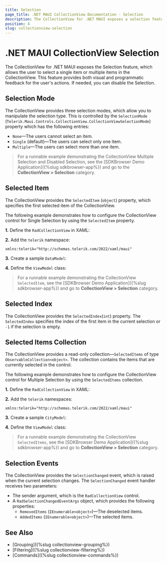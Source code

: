 ```yaml
---
title: Selection
page_title: .NET MAUI CollectionView Documentation - Selection
description: The CollectionView for .NET MAUI exposes a selection feature that allows the user to select single or multiple items in the CollectionView control.
position: 4
slug: collectionview-selection
---
```


# .NET MAUI CollectionView Selection

The CollectionView for .NET MAUI exposes the Selection feature, which allows the user to select a single item or multiple items in the CollectionView. This feature provides both visual and programmatic feedback for the user's actions. If needed, you can disable the Selection.

## Selection Mode

The CollectionView provides three selection modes, which allow you to manipulate the selection type. This is controlled by the `SelectionMode` (`Telerik.Maui.Controls.CollectionView.CollectionViewSelectionMode`) property which has the following entries:

- `None`&mdash;The users cannot select an item.
- `Single` (default)&mdash;The users can select only one item.
- `Multiple`&mdash;The users can select more than one item.

> For a runnable example demonstrating the CollectionView Multiple Selection and Disabled Selection, see the [SDKBrowser Demo Application]({%slug sdkbrowser-app%}) and go to the **CollectionView > Selection** category.

## Selected Item

The CollectionView provides the `SelectedItem` (`object`) property, which specifies the first selected item of the CollectionView.

The following example demonstrates how to configure the CollectionView control for Single Selection by using the `SelectedItem` property.

**1.** Define the `RadCollectionView` in XAML:

<snippet id='collectionview-selecteditem'/>

**2.** Add the `telerik` namespace:

```XAML
xmlns:telerik="http://schemas.telerik.com/2022/xaml/maui"
```

**3.** Create a sample `DataModel`:

<snippet id='combobox-city-businessmodel' />

**4.** Define the `ViewModel` class:

<snippet id='collectionview-selection-viewmodel' />

> For a runnable example demonstrating the CollectionView `SelectedItem`, see the [SDKBrowser Demo Application]({%slug sdkbrowser-app%}) and go to **CollectionView > Selection** category.

## Selected Index

The CollectionView provides the `SelectedIndex`(`int`) property. The `SelectedIndex` specifies the index of the first item in the current selection or `-1` if the selection is empty.

## Selected Items Collection

The CollectionView provides a read-only collection&mdash;`SelectedItems` of type `ObservableCollection<object>`. The collection contains the items that are currently selected in the control.

The following example demonstrates how to configure the CollectionView control for Multiple Selection by using the `SelectedItems` collection.

**1.** Define the `RadCollectionView` in XAML:

<snippet id='collectionview-multiple-selection'/>

**2.** Add the `telerik` namespaces:

```XAML
xmlns:telerik="http://schemas.telerik.com/2022/xaml/maui"
```

**3.** Create a sample `CityModel`:

<snippet id='combobox-city-businessmodel' />

**4.** Define the `ViewModel` class:

<snippet id='collectionview-selection-viewmodel' />

> For a runnable example demonstrating the CollectionView `SelectedItems`, see the [SDKBrowser Demo Application]({%slug sdkbrowser-app%}) and go to **CollectionView > Selection** category.

## Selection Events

The CollectionView provides the `SelectionChanged` event, which is raised when the current selection changes. The `SelectionChanged` event handler receives two parameters:

* The sender argument, which is the `RadCollectionView` control.
* A `RadSelectionChangedEventArgs` object, which provides the following properties:
	* `RemovedItems` (`IEnumerable<object>`)&mdash;The deselected items.
	* `AddedItems` (`IEnumerable<object>`)&mdash;The selected items.

## See Also

- [Grouping]({%slug collectionview-grouping%})
- [Filtering]({%slug collectionview-filtering%})
- [Commands]({%slug collectionview-commands%})
